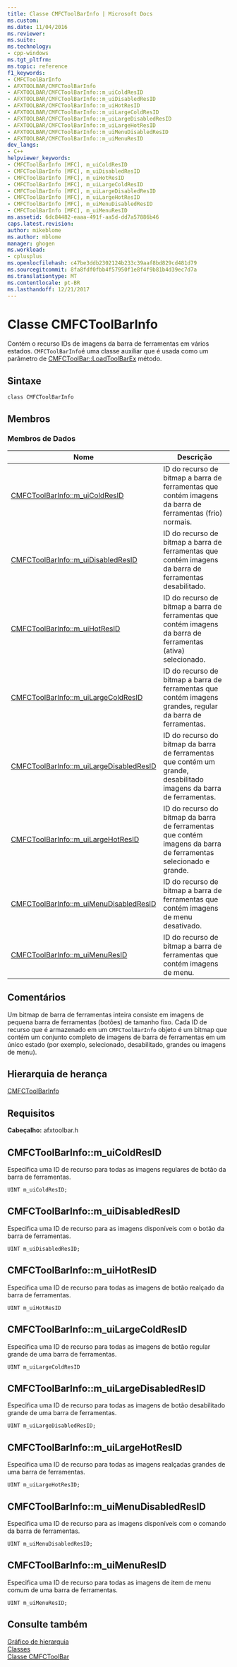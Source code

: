 ```yaml
---
title: Classe CMFCToolBarInfo | Microsoft Docs
ms.custom: 
ms.date: 11/04/2016
ms.reviewer: 
ms.suite: 
ms.technology:
- cpp-windows
ms.tgt_pltfrm: 
ms.topic: reference
f1_keywords:
- CMFCToolBarInfo
- AFXTOOLBAR/CMFCToolBarInfo
- AFXTOOLBAR/CMFCToolBarInfo::m_uiColdResID
- AFXTOOLBAR/CMFCToolBarInfo::m_uiDisabledResID
- AFXTOOLBAR/CMFCToolBarInfo::m_uiHotResID
- AFXTOOLBAR/CMFCToolBarInfo::m_uiLargeColdResID
- AFXTOOLBAR/CMFCToolBarInfo::m_uiLargeDisabledResID
- AFXTOOLBAR/CMFCToolBarInfo::m_uiLargeHotResID
- AFXTOOLBAR/CMFCToolBarInfo::m_uiMenuDisabledResID
- AFXTOOLBAR/CMFCToolBarInfo::m_uiMenuResID
dev_langs:
- C++
helpviewer_keywords:
- CMFCToolBarInfo [MFC], m_uiColdResID
- CMFCToolBarInfo [MFC], m_uiDisabledResID
- CMFCToolBarInfo [MFC], m_uiHotResID
- CMFCToolBarInfo [MFC], m_uiLargeColdResID
- CMFCToolBarInfo [MFC], m_uiLargeDisabledResID
- CMFCToolBarInfo [MFC], m_uiLargeHotResID
- CMFCToolBarInfo [MFC], m_uiMenuDisabledResID
- CMFCToolBarInfo [MFC], m_uiMenuResID
ms.assetid: 6dc84482-eaaa-491f-aa5d-dd7a57886b46
caps.latest.revision: 
author: mikeblome
ms.author: mblome
manager: ghogen
ms.workload:
- cplusplus
ms.openlocfilehash: c47be3ddb2302124b233c39aaf8bd829cd481d79
ms.sourcegitcommit: 8fa8fdf0fbb4f57950f1e8f4f9b81b4d39ec7d7a
ms.translationtype: MT
ms.contentlocale: pt-BR
ms.lasthandoff: 12/21/2017
---
```

# <a name="cmfctoolbarinfo-class"></a>Classe CMFCToolBarInfo
Contém o recurso IDs de imagens da barra de ferramentas em vários estados. `CMFCToolBarInfo`é uma classe auxiliar que é usada como um parâmetro de [CMFCToolBar::LoadToolBarEx](../../mfc/reference/cmfctoolbar-class.md#loadtoolbarex) método.  
  
## <a name="syntax"></a>Sintaxe  
  
```  
class CMFCToolBarInfo  
```  
  
## <a name="members"></a>Membros  
  
### <a name="data-members"></a>Membros de Dados  
  
|Nome|Descrição|  
|----------|-----------------|  
|[CMFCToolBarInfo::m_uiColdResID](#m_uicoldresid)|ID do recurso de bitmap a barra de ferramentas que contém imagens da barra de ferramentas (frio) normais.|  
|[CMFCToolBarInfo::m_uiDisabledResID](#m_uidisabledresid)|ID do recurso de bitmap a barra de ferramentas que contém imagens da barra de ferramentas desabilitado.|  
|[CMFCToolBarInfo::m_uiHotResID](#m_uihotresid)|ID do recurso de bitmap a barra de ferramentas que contém imagens da barra de ferramentas (ativa) selecionado.|  
|[CMFCToolBarInfo::m_uiLargeColdResID](#m_uilargecoldresid)|ID do recurso de bitmap a barra de ferramentas que contém imagens grandes, regular da barra de ferramentas.|  
|[CMFCToolBarInfo::m_uiLargeDisabledResID](#m_uilargedisabledresid)|ID do recurso do bitmap da barra de ferramentas que contém um grande, desabilitado imagens da barra de ferramentas.|  
|[CMFCToolBarInfo::m_uiLargeHotResID](#m_uilargehotresid)|ID do recurso do bitmap da barra de ferramentas que contém imagens da barra de ferramentas selecionado e grande.|  
|[CMFCToolBarInfo::m_uiMenuDisabledResID](#m_uimenudisabledresid)|ID do recurso de bitmap a barra de ferramentas que contém imagens de menu desativado.|  
|[CMFCToolBarInfo::m_uiMenuResID](#m_uimenuresid)|ID do recurso de bitmap a barra de ferramentas que contém imagens de menu.|  
  
## <a name="remarks"></a>Comentários  
 Um bitmap de barra de ferramentas inteira consiste em imagens de pequena barra de ferramentas (botões) de tamanho fixo. Cada ID de recurso que é armazenado em um `CMFCToolBarInfo` objeto é um bitmap que contém um conjunto completo de imagens de barra de ferramentas em um único estado (por exemplo, selecionado, desabilitado, grandes ou imagens de menu).  
  
## <a name="inheritance-hierarchy"></a>Hierarquia de herança  
 [CMFCToolBarInfo](../../mfc/reference/cmfctoolbarinfo-class.md)  
  
## <a name="requirements"></a>Requisitos  
 **Cabeçalho:** afxtoolbar.h  
  
##  <a name="m_uicoldresid"></a>CMFCToolBarInfo::m_uiColdResID  
 Especifica uma ID de recurso para todas as imagens regulares de botão da barra de ferramentas.  
  
```  
UINT m_uiColdResID;  
```  
  
##  <a name="m_uidisabledresid"></a>CMFCToolBarInfo::m_uiDisabledResID  
 Especifica uma ID de recurso para as imagens disponíveis com o botão da barra de ferramentas.  
  
```  
UINT m_uiDisabledResID;  
```  
  
##  <a name="m_uihotresid"></a>CMFCToolBarInfo::m_uiHotResID  
 Especifica uma ID de recurso para todas as imagens de botão realçado da barra de ferramentas.  
  
```  
UINT m_uiHotResID  
```  
  
##  <a name="m_uilargecoldresid"></a>CMFCToolBarInfo::m_uiLargeColdResID  
 Especifica uma ID de recurso para todas as imagens de botão regular grande de uma barra de ferramentas.  
  
```  
UINT m_uiLargeColdResID  
```  
  
##  <a name="m_uilargedisabledresid"></a>CMFCToolBarInfo::m_uiLargeDisabledResID  
 Especifica uma ID de recurso para todas as imagens de botão desabilitado grande de uma barra de ferramentas.  
  
```  
UINT m_uiLargeDisabledResID;  
```  
  
##  <a name="m_uilargehotresid"></a>CMFCToolBarInfo::m_uiLargeHotResID  
 Especifica uma ID de recurso para todas as imagens realçadas grandes de uma barra de ferramentas.  
  
```  
UINT m_uiLargeHotResID;  
```  
  
##  <a name="m_uimenudisabledresid"></a>CMFCToolBarInfo::m_uiMenuDisabledResID  
 Especifica uma ID de recurso para as imagens disponíveis com o comando da barra de ferramentas.  
  
```  
UINT m_uiMenuDisabledResID;  
```  
  
##  <a name="m_uimenuresid"></a>CMFCToolBarInfo::m_uiMenuResID  
 Especifica uma ID de recurso para todas as imagens de item de menu comum de uma barra de ferramentas.  
  
```  
UINT m_uiMenuResID;  
```  
  
## <a name="see-also"></a>Consulte também  
 [Gráfico de hierarquia](../../mfc/hierarchy-chart.md)   
 [Classes](../../mfc/reference/mfc-classes.md)   
 [Classe CMFCToolBar](../../mfc/reference/cmfctoolbar-class.md)
